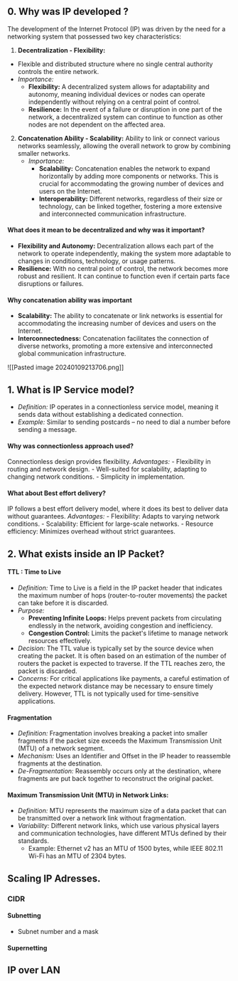
## 0. Why was IP developed ?
The development of the Internet Protocol (IP) was driven by the need for a networking system that possessed two key characteristics:
1. **Decentralization - Flexibility:**
- Flexible and distributed structure where no single central authority controls the entire network.
- _Importance:_
    - **Flexibility:** A decentralized system allows for adaptability and autonomy, meaning individual devices or nodes can operate independently without relying on a central point of control.
    - **Resilience:** In the event of a failure or disruption in one part of the network, a decentralized system can continue to function as other nodes are not dependent on the affected area.
2. **Concatenation Ability - Scalability:**
    Ability to link or connect various networks seamlessly, allowing the overall network to grow by combining smaller networks.
    - _Importance:_
        - **Scalability:** Concatenation enables the network to expand horizontally by adding more components or networks. This is crucial for accommodating the growing number of devices and users on the Internet.
        - **Interoperability:** Different networks, regardless of their size or technology, can be linked together, fostering a more extensive and interconnected communication infrastructure.
#### What does it mean to be decentralized and why was it important?
- **Flexibility and Autonomy:** Decentralization allows each part of the network to operate independently, making the system more adaptable to changes in conditions, technology, or usage patterns.
- **Resilience:** With no central point of control, the network becomes more robust and resilient. It can continue to function even if certain parts face disruptions or failures.
#### Why concatenation ability was important
- **Scalability:** The ability to concatenate or link networks is essential for accommodating the increasing number of devices and users on the Internet.
- **Interconnectedness:** Concatenation facilitates the connection of diverse networks, promoting a more extensive and interconnected global communication infrastructure.

![[Pasted image 20240109213706.png]]


## 1. What is IP Service model?
- _Definition:_ IP operates in a connectionless service model, meaning it sends data without establishing a dedicated connection.
- _Example:_ Similar to sending postcards – no need to dial a number before sending a message.
#### Why was connectionless approach used?
Connectionless design provides flexibility.
_Advantages:_
    - Flexibility in routing and network design.
    - Well-suited for scalability, adapting to changing network conditions.
    - Simplicity in implementation.









#### What about Best effort delivery?
IP follows a best effort delivery model, where it does its best to deliver data without guarantees.
_Advantages:_
    - Flexibility: Adapts to varying network conditions.
    - Scalability: Efficient for large-scale networks.
    - Resource efficiency: Minimizes overhead without strict guarantees.







## 2. What exists inside an IP Packet?
#### TTL : Time to Live
- _Definition:_ Time to Live is a field in the IP packet header that indicates the maximum number of hops (router-to-router movements) the packet can take before it is discarded.
- _Purpose:_
    - **Preventing Infinite Loops:** Helps prevent packets from circulating endlessly in the network, avoiding congestion and inefficiency.
    - **Congestion Control:** Limits the packet's lifetime to manage network resources effectively.
- _Decision:_ The TTL value is typically set by the source device when creating the packet. It is often based on an estimation of the number of routers the packet is expected to traverse. If the TTL reaches zero, the packet is discarded.
- _Concerns:_ For critical applications like payments, a careful estimation of the expected network distance may be necessary to ensure timely delivery. However, TTL is not typically used for time-sensitive applications.
#### Fragmentation
- _Definition:_ Fragmentation involves breaking a packet into smaller fragments if the packet size exceeds the Maximum Transmission Unit (MTU) of a network segment.
- _Mechanism:_ Uses an Identifier and Offset in the IP header to reassemble fragments at the destination.
- _De-Fragmentation:_ Reassembly occurs only at the destination, where fragments are put back together to reconstruct the original packet.

#### Maximum Transmission Unit (MTU) in Network Links:
- _Definition:_ MTU represents the maximum size of a data packet that can be transmitted over a network link without fragmentation.
- _Variability:_ Different network links, which use various physical layers and communication technologies, have different MTUs defined by their standards.
    - Example: Ethernet v2 has an MTU of 1500 bytes, while IEEE 802.11 Wi-Fi has an MTU of 2304 bytes.


## Scaling IP Adresses.
### CIDR
#### Subnetting
- Subnet number and a mask

#### Supernetting


## IP over LAN

